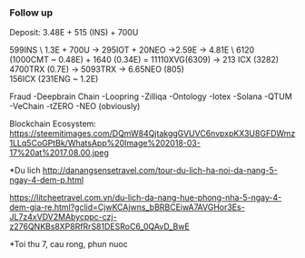 ### Follow up
Deposit: 3.48E + 515 (INS) + 700U

599INS \ 
1.3E + 700U -> 295IOT + 20NEO ->2.59E -> 4.81E \ 
6120 (1000CMT ~ 0.48E) + 1640 (0.34E) = 11110XVG(6309) -> 213 ICX (3282) \
4700TRX (0.7E) -> 5093TRX -> 6.65NEO (805) \
156ICX (231ENG ~ 1.2E)

Fraud
-Deepbrain Chain
-Loopring
-Zilliqa
-Ontology
-Iotex
-Solana
-QTUM
-VeChain
-tZERO
-NEO (obviously)

Blockchain Ecosystem: https://steemitimages.com/DQmW84QjtakggGVUVC6nvpxpKX3U8GFDWmz1LLq5CoGPtBk/WhatsApp%20Image%202018-03-17%20at%2017.08.00.jpeg

*Du lich http://danangsensetravel.com/tour-du-lich-ha-noi-da-nang-5-ngay-4-dem-p.html

https://litcheetravel.com.vn/du-lich-da-nang-hue-phong-nha-5-ngay-4-dem-gia-re.html?gclid=CjwKCAjwns_bBRBCEiwA7AVGHor3Es-JL7z4xVDV2MAbycppc-czj-z276QNKBs8XP8RfRrS81DESRoC6_0QAvD_BwE

*Toi thu 7, cau rong, phun nuoc
